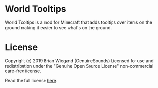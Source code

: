 World Tooltips
========
World Tooltips is a mod for Minecraft that adds tooltips over items on the ground making it easier to see what's on the ground.

License
=======
Copyright (c) 2019 Brian Wiegand (GenuineSounds)
Licensed for use and redistribution under the "Genuine Open Source License" non-commercial care-free license.

Read the full license [here](LICENSE.md).
